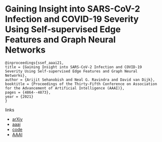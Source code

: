 # Gaining Insight into SARS-CoV-2 Infection and COVID-19 Severity Using Self-supervised Edge Features and Graph Neural Networks

```
@inproceedings{ssef_aaai21,
title = {Gaining Insight into SARS-CoV-2 Infection and COVID-19 Severity Using Self-supervised Edge Features and Graph Neural Networks},
author = {Arijit Sehanobish and Neal G. Ravindra and David van Dijk},
booktitle = {Proceedings of the Thirty-Fifth Conference on Association for the Advancement of Artificial Intelligence (AAAI)},
pages = {4864--4873},
year = {2021}
}
```

links
- [arXiv](https://arxiv.org/abs/2006.12971)
- [aaai](https://www.aaai.org/AAAI21Papers/AAAI-2377.SehanobishA.pdf)
- [code](https://github.com/nealgravindra/self-supervsed_edge_feats)
- [AAAI](https://ojs.aaai.org/index.php/AAAI/article/view/16619)
